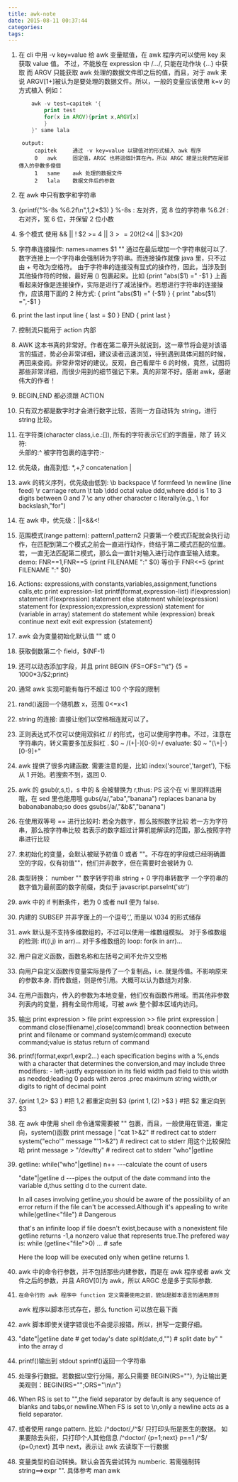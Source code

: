 ```yaml
---
title: awk-note
date: 2015-08-11 00:37:44
categories:
tags:
---
```


1. 在 cli 中用 -v key=value 给 awk 变量赋值，在 awk 程序内可以使用 key 来获取 value 值。
	不过，不能放在 expression 中 /.../, 只能在动作块 {...} 中获取
	而 ARGV 只能获取 awk 处理的数据文件即之后的值，而且，对于 awk 来说 ARGV[1+]被认为是要处理的数据文件。所以，一般的变量应该使用 k=v 的方式植入
	例如：
	```awk
		awk -v test=capitek '{
			print test
			for(x in ARGV){print x,ARGV[x]
			}
		}' same lala
	```	
		output:
			capitek		通过 -v key=value 以键值对的形式植入 awk 程序
			0	awk		固定值，ARGC 也將這個計算在內，所以 ARGC 總是比我們在尾部傳入的參數多億個
			1	same	awk 处理的数据文件
			2	lala 	数据文件后的参数
2. 在 awk 中只有数字和字符串
3. {printf("%-8s %6.2f\n",$1,$2*$3) }
	%-8s  : 左对齐，宽 8 位的字符串
	%6.2f : 右对齐，宽 6 位，并保留 2 位小数
4. 多个模式
	使用 && || !
	$2 >= 4 || $3 >=20
	!($2<4  || $3<20)
5. 字符串连接操作: names=names $1 "" 通过在最后增加一个字符串就可以了. 数字连接上一个字符串会强制转为字符串。而连接操作就像 java 里，只不过由 + 号改为空格符。
	由于字符串的连接没有显式的操作符，因此，当涉及到其他操作符的时候，最好用 () 包裹起来。比如
	{print "abs($1) =" -$1  }
	上面看起来好像是连接操作，实际是进行了减法操作。若想进行字符串的连接操作，应该用下面的 2 种方式:
	{ print "abs($1) =" (-$1)  }
	{ print "abs($1) =",-$1  }

6. print the last input line
		{ last = $0 }
	END	{ print last }
7. 控制流只能用于 action 内部
8. AWK 这本书真的非常好。作者在第二章开头就说到，这一章节将会是对该语言的描述，势必会非常详细，建议读者迅速浏览，待到遇到具体问题的时候，再回来查阅。非常非常好的建议。反观，自己看犀牛 6 的时候，竟然，试图将那些非常详细，而很少用到的细节强记下来。真的非常不好。感谢 awk，感谢伟大的作者！
9. BEGIN,END 都必须跟 ACTION
10. 只有双方都是数字时才会进行数字比较，否则一方自动转为 string，进行 string 比较。
11. 在字符类(character class,i.e.:[]), 所有的字符表示它们的字面量，除了
	转义符:\
	头部的:^
	被字符包裹的连字符:-
12. 优先级，由高到低:
	*,+,?
	concatenation
	|
13. awk 的转义序列，优先级由低到:
	\b	backspace
	\f	formfeed
	\n	newline (line feed)
	\r 	carriage return
	\t	tab
	\ddd	octal value ddd,where ddd is 1 to 3 digits between 0 and 7
	\c 	any other character c literally(e.g., \\ for backslash,\"for")
15. 在 awk 中，优先级：||<&&<!
16. 范围模式(range pattern):
	pattern1,pattern2
	只要第一个模式匹配就会执行动作，在匹配到第二个模式之前会一直进行动作，终结于第二模式匹配的位置。若，一直无法匹配第二模式，那么会一直针对输入进行动作直至输入结束。
	demo:
		FNR==1,FNR==5 {print FILENAME ":" $0}
		等价于
		FNR<=5 {print FILENAME ":" $0}
17. Actions:
	expressions,with constants,variables,assignment,functions calls,etc
	print expression-list
	printf(format,expression-list)
	if(expression) statement
	if(expression) statement else statement
	while(expression) statement
	for (expression;expression,expression) statement
	for (variable in array) statement
	do statement while (expression)
	break
	continue
	next
	exit
	exit expression
	{statement}
18. awk 会为变量初始化默认值 "" 或 0
19. 获取倒数第二个 field，$(NF-1)
20. 还可以动态添加字段，并且 print
	BEGIN	{FS=OFS="\t"}
		{$5=1000*$3/$2;print}
21. 通常 awk 实现可能有每行不超过 100 个字段的限制
22. rand()返回一个随机数 x，范围 0<=x<1
23. string 的连接: 直接让他们以空格相连就可以了。
24. 正则表达式不仅可以使用双斜杠 // 的形式，也可以使用字符串。不过，注意在字符串内，转义需要多加反斜杠 \.
		$0 ~ /(\+|-)[0-9]+/
	evaluate:
		$0 ~ "(\\+|-)[0-9]+"
25. awk 提供了很多内建函数. 需要注意的是，比如 index('source','target'), 下标从 1 开始。若搜索不到，返回 0.
26. awk 的 gsub(r,s,t)，s 中的 & 会被替换为 r,thus:	PS 这个在 vi 里同样适用哦，在 sed 里也能用哦
		gubs(/a/,"aba","banana")
	replaces banana by babanabanaba;so does
		gsubs(/a/,"&b&","banana")
27. 在使用双等号 == 进行比较时:
	若全为数字，那么按照数字比较
	若一方为字符串，那么按字符串比较
	若表示的数字超过计算机能解读的范围，那么按照字符串进行比较
28. 未初始化的变量，会默认被赋予初值 0 或者 ""。不存在的字段或已经明确置空的字段，仅有初值""，他们并非数字，但在需要时会被转为 0.
29. 类型转换：
	number "" 数字转字符串
	string + 0 字符串转数字
	一个字符串的数字值为最前面的数字前缀，类似于 javascript.parseInt('str')
30. awk 中的 if 判断条件，若为 0 或者 null 便为 false.
31. 内建的 SUBSEP 并非字面上的一个逗号‘,’, 而是以 \034 的形式储存
32. awk 默认是不支持多维数组的，不过可以使用一维数组模拟。
	对于多维数组的检测: if((i,j) in arr)...
	对于多维数组的 loop: for(k in arr)...
33. 用户自定义函数，函数名称和左括号之间不允许又空格
34. 向用户自定义函数传变量实际是传了一个复制品，i.e. 就是传值。不影响原来的参数本身. 而传数组，则是传引用。大概可以认为数组为对象.
35. 在用户函数内，传入的参数为本地变量，他们仅有函数作用域。而其他非参数列表内的变量，拥有全局作用域，可被 awk 整个脚本区域内访问。
36. 输出
	print expression > file
	print expression >> file
	print expression | command
	close(filename),close(command)
		break coonnection between print and filename or command
	system(command)
		execute command;value is status return of command
37. printf(format,expr1,expr2...)
	each specification begins with a %,ends with a character that determines the conversion,and may include three modifiers:
		-	left-justfy expression in its field
		width	pad field to this width as needed;leading 0 pads with zeros
		.prec	maximum string width,or digits to right of decimal point
38.
	{print $1,$2> $3 } #把 $1,$2 都重定向到 $3
	{print $1,($2) >$3 } #把 $2 重定向到 $3
39. 在 awk 中使用 shell 命令通常需要被 "" 包裹，而且，一般使用在管道，重定向，system()函数
	print message | "cat 1>&2"		# redirect cat to stderr
	system("echo'" message "'1>&2")	# redirect cat to stderr	用这个比较保险哈
	print message > "/dev/tty"		# redirect cat to stderr
	"who"|getline
40. getline:
	while("who"|getline)
		n++
	---calculate the count of users

	"date"|getline d
	---pipes the output of the date command into the variable d,thus setting d to the current date.

	In all cases involving getline,you should be aware of the possibility of an error return if the file can't be accessed.Although it's appealing to write
	while(getline<"file")	# Dangerous

	that's an infinite loop if file doesn't exist,because with a nonexistent file getline returns -1,a nonzero value that represents true.The prefered way is:
	while (getline<"file">0) ... # safe

	Here the loop will be executed only when getline returns 1.
41. awk 中的命令行参数，并不包括那些内建参数，而是在 awk 程序或者 awk 文件之后的参数，并且 ARGV[0]为 awk，所以 ARGC 总是多于实际参数.
42. 	在命令行的 awk 程序中 function 定义需要使用之前，貌似是脚本语言的通用原则
	awk 程序以脚本形式存在，那么 function 可以放在最下面
43. awk 脚本即使关键字错误也不会提示报错。所以，拼写一定要仔细。
44.
	"date"|getline date	# get today's date
	split(date,d,"")	# split date by" " into the array d
45. printf()输出到 stdout
	sprintf()返回一个字符串
46. 处理多行数据。若数据以空行分隔，那么只需要 BEGIN{RS=""}, 为让输出更美观则：BEGIN{RS="";ORS="\n\n"}
47. When RS is set to "",the field separator by default is any sequence of blanks and tabs,or newline.When FS is set to \n,only a newline acts as a field separator.
48. 或者使用 range pattern. 比如: /^doctor/,/^$/  只打印头衔是医生的数据。
	如果要除去头衔，只打印个人其他信息
		/^doctor/ {p=1;next}
		p==1
		/^$/ {p=0;next}
	其中 next，表示让 awk 去读取下一行数据
49. 变量类型的自动转换。默认会首先尝试转为 numberic. 若需强制转 string==>expr "". 具体参考 man awk
